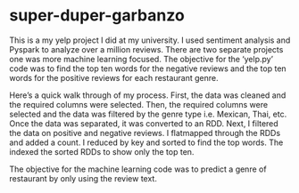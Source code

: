 # super-duper-garbanzo

This is a my yelp project I did at my university. I used sentiment analysis and Pyspark to analyze over a million reviews. 
There are two separate projects one was more machine learning focused.  The objective for the ‘yelp.py’ code was to find the top ten words for the negative reviews and the top ten words for the positive reviews for each restaurant genre. 

Here’s a quick walk through of my process. First, the data was cleaned and the required columns were selected. Then, the required columns were selected and the data was filtered by the genre type i.e. Mexican, Thai, etc. Once the data was separated, it was converted to an RDD. Next, I filtered the data on positive and negative reviews. I flatmapped through the RDDs and added a count. I reduced by key and sorted to find the top words. The indexed the sorted RDDs to show only the top ten. 

The objective for the machine learning code was to predict a genre of restaurant by only using the review text. 

